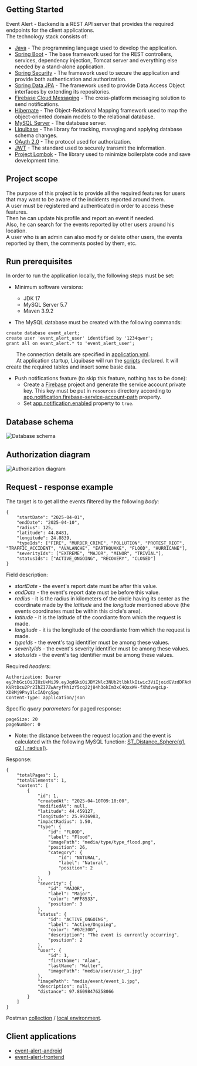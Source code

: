 ## Getting Started
Event Alert - Backend is a REST API server that provides the required endpoints for the client applications.<br/>
The technology stack consists of:
* [Java](https://www.oracle.com/java/) - The programming language used to develop the application.
* [Spring Boot](https://spring.io/projects/spring-boot#overview) - The base framework used for the REST controllers, services, dependency injection, Tomcat server and everything else needed by a stand-alone application.
* [Spring Security](https://spring.io/projects/spring-security) - The framework used to secure the application and provide both authentication and authorization.
* [Spring Data JPA](https://spring.io/projects/spring-data-jpa) - The framework used to provide Data Access Object interfaces by extending its repositories.
* [Firebase Cloud Messaging](https://firebase.google.com/docs/cloud-messaging) - The cross-platform messaging solution to send notifications.
* [Hibernate](https://hibernate.org/) - The Object-Relational Mapping framework used to map the object-oriented domain models to the relational database.
* [MySQL Server](https://dev.mysql.com/doc/refman/5.7/en/) - The database server.
* [Liquibase](https://www.liquibase.com/) - The library for tracking, managing and applying database schema changes.
* [OAuth 2.0](https://oauth.net/2/) - The protocol used for authorization.
* [JWT](https://jwt.io/introduction/) - The standard used to securely transmit the information.
* [Project Lombok](https://projectlombok.org/) - The library used to minimize boilerplate code and save development time.

## Project scope
The purpose of this project is to provide all the required features for users that may want to be aware of the incidents reported around them.  
A user must be registered and authenticated in order to access these features.  
Then he can update his profile and report an event if needed.  
Also, he can search for the events reported by other users around his location.  
A user who is an admin can also modify or delete other users, the events reported by them, the comments posted by them, etc.  

## Run prerequisites
In order to run the application locally, the following steps must be set:
* Minimum software versions:
  * JDK 17
  * MySQL Server 5.7
  * Maven 3.9.2

* The MySQL database must be created with the following commands:
```
create database event_alert;
create user 'event_alert_user' identified by '1234qwer';
grant all on event_alert.* to 'event_alert_user';
```
&emsp;&emsp;The connection details are specified in [application.yml](https://github.com/adrianscarlatescu/event-alert-backend/blob/master/src/main/resources/application.yml#L13,L15).<br/>
&emsp;&emsp;At application startup, Liquibase will run the [scripts](https://github.com/adrianscarlatescu/event-alert-backend/tree/master/src/main/resources/db/changelog/scripts) declared. 
It will create the required tables and insert some basic data.
* Push notifications feature (to skip this feature, nothing has to be done):
  * Create a [Firebase](https://console.firebase.google.com/) project and generate the service account private key.
  This key must be put in `resources` directory according to [app.notification.firebase-service-account-path](https://github.com/adrianscarlatescu/event-alert-backend/blob/master/src/main/resources/application.yml#L43) property.
  * Set [app.notification.enabled](https://github.com/adrianscarlatescu/event-alert-backend/blob/master/src/main/resources/application.yml#L43) property to `true`.

## Database schema
<img alt="Database schema" src="src/main/resources/readme/database_schema.png" width="auto">  

## Authorization diagram
<img alt="Authorization diagram" src="src/main/resources/readme/authorization_diagram.png" width="auto">

## Request - response example
The target is to get all the events filtered by the following *body*:
```
{
    "startDate": "2025-04-01",
    "endDate": "2025-04-10",
    "radius": 125,
    "latitude": 44.8481,
    "longitude": 24.8839,
    "typeIds": ["FIRE", "MURDER_CRIME", "POLLUTION", "PROTEST_RIOT", "TRAFFIC_ACCIDENT", "AVALANCHE", "EARTHQUAKE", "FLOOD", "HURRICANE"],
    "severityIds": ["EXTREME", "MAJOR", "MINOR", "TRIVIAL"],
    "statusIds": ["ACTIVE_ONGOING", "RECOVERY", "CLOSED"]
}
```
Field description:
* *startDate* - the event's report date must be after this value.
* *endDate* - the event's report date must be before this value.
* *radius* - it is the radius in kilometers of the circle having its center as the coordinate made by the *latitude* and the *longitude* mentioned above (the events coordinates must be within this circle's area).
* *latitude* - it is the latitude of the coordiante from which the request is made.
* *longitude* - it is the longitude of the coordiante from which the request is made.
* *typeIds* - the event's tag identifier must be among these values.
* *severityIds* - the event's severity identifier must be among these values.
* *statusIds* - the event's tag identifier must be among these values.

Required *headers*:
```
Authorization: Bearer eyJhbGciOiJIUzUxMiJ9.eyJqdGkiOiJBY2Nlc3NUb2tlbklkIiwic3ViIjoidGVzdDFAdGVzdC5jb20iLCJpYXQiOjE1ODkwMzY4NTYsImV4cCI6MTU4OTAzODA1Nn0.9Xg-KVRtDcu2Pr2IhZI7ZwAryfMh1zY5cq22j84h3okIm3xC4QxxWH-fXhdvwgcLp-XD8Mj9Pny1lcIAQrg5pg
Content-Type: application/json
```
Specific *query parameters* for paged response:
```
pageSize: 20
pageNumber: 0
```
* Note: the distance between the request location and the event is calculated with the following MySQL function: [ST_Distance_Sphere(g1, g2 [, radius])](https://dev.mysql.com/doc/refman/5.7/en/spatial-convenience-functions.html#function_st-distance-sphere).  

Response:
```
{
    "totalPages": 1,
    "totalElements": 1,
    "content": [
        {
            "id": 1,
            "createdAt": "2025-04-10T09:10:00",
            "modifiedAt": null,
            "latitude": 44.459127,
            "longitude": 25.9936983,
            "impactRadius": 1.50,
            "type": {
                "id": "FLOOD",
                "label": "Flood",
                "imagePath": "media/type/type_flood.png",
                "position": 26,
                "category": {
                    "id": "NATURAL",
                    "label": "Natural",
                    "position": 2
                }
            },
            "severity": {
                "id": "MAJOR",
                "label": "Major",
                "color": "#FF8533",
                "position": 3
            },
            "status": {
                "id": "ACTIVE_ONGOING",
                "label": "Active/Ongoing",
                "color": "#07E300",
                "description": "The event is currently occurring",
                "position": 2
            },
            "user": {
                "id": 1,
                "firstName": "Alan",
                "lastName": "Walter",
                "imagePath": "media/user/user_1.jpg"
            },
            "imagePath": "media/event/event_1.jpg",
            "description": null,
            "distance": 97.86098476258066
        }
    ]
}
```
Postman [collection](https://github.com/adrianscarlatescu/event-alert-backend/blob/master/src/main/resources/postman/Event%20Alert%20-%20Collection.postman_collection.json) /
[local environment](https://github.com/adrianscarlatescu/event-alert-backend/blob/master/src/main/resources/postman/Event%20Alert%20-%20Local.postman_environment.json).  

## Client applications
* [event-alert-android](https://github.com/adrianscarlatescu/event-alert-android)
* [event-alert-frontend](https://github.com/adrianscarlatescu/event-alert-frontend)
